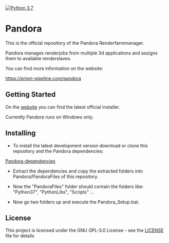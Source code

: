 [![Python 3.7](https://img.shields.io/badge/python-3.7-sucess.svg)](https://www.python.org/downloads/release/python-379/)

# Pandora

This is the official repository of the Pandora Renderfarmmanager.

Pandora manages renderjobs from multiple 3d applications and assigns them to available renderslaves.

You can find more information on the website:

https://prism-pipeline.com/pandora

## Getting Started

On the [website](https://prism-pipeline.com/pandora) you can find the latest official installer.

Currently Pandora runs on Windows only.


## Installing

* To install the latest development version download or clone this repository and the Pandora dependencies:

[Pandora-dependencies](https://dl.dropboxusercontent.com/s/poi0prze4xwyhgy/Pandora_v1.1.0_dependencies.zip?dl=1)

* Extract the dependencies and copy the extracted folders into Pandora/PandoraFiles of this repository.

* Now the "PandoraFiles" folder should contain the folders like:
"Python37", "PythonLibs", "Scripts" ...

* Now go two folders up and execute the Pandora_Setup.bat.

## License

This project is licensed under the GNU GPL-3.0 License - see the [LICENSE](LICENSE) file for details